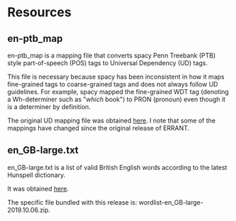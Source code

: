 # Resources

## en-ptb_map

en-ptb_map is a mapping file that converts spacy Penn Treebank (PTB) style part-of-speech (POS) tags to Universal Dependency (UD) tags.

This file is necessary because spacy has been inconsistent in how it maps fine-grained tags to coarse-grained tags and does not always follow UD guidelines. For example, spacy mapped the fine-grained WDT tag (denoting a Wh-determiner such as "_which_ book") to PRON (pronoun) even though it is a determiner by definition. 

The original UD mapping file was obtained [here](http://universaldependencies.org/tagset-conversion/en-penn-uposf.html). I note that some of the mappings have changed since the original release of ERRANT.

## en_GB-large.txt 

en_GB-large.txt is a list of valid British English words according to the latest Hunspell dictionary.  

It was obtained [here](https://sourceforge.net/projects/wordlist/files/speller/2019.10.06/). 

The specific file bundled with this release is: wordlist-en_GB-large-2019.10.06.zip.

